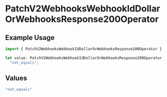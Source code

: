 # PatchV2WebhooksWebhookIdDollarOrWebhooksResponse200Operator

## Example Usage

```typescript
import { PatchV2WebhooksWebhookIdDollarOrWebhooksResponse200Operator } from "attio-js/models/operations";

let value: PatchV2WebhooksWebhookIdDollarOrWebhooksResponse200Operator =
  "not_equals";
```

## Values

```typescript
"not_equals"
```